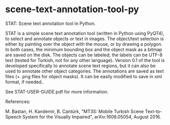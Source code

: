 # scene-text-annotation-tool-py
STAT: Scene text annotation tool in Python.

STAT is a simple scene text annotation tool (written in Python using PyQT4), to select and annotate objects or text in images. The object/text selection is either by painting over the object with the mouse, or by drawing a polygon. In both cases, the minimum bounding box and the object mask as a bitmap are saved on the disk. The objects can be labeled; the labels can be UTF-8 text (tested for Turkish, not for any other language). 
Version 0.1 of the tool is developed specifically to annotate scene text regions, but it can also be used to annotate other object categories.
The annotations are saved as text files (+ .png files for object masks). It can be easily modified to save in xml format, if needed..

See STAT-USER-GUIDE.pdf for more information.

References:

M. Bastan, H. Kandemir, B. Cantürk, "MT3S: Mobile Turkish Scene Text-to-Speech System for the Visually Impaired", arXiv:1608.05054, August 2016.
